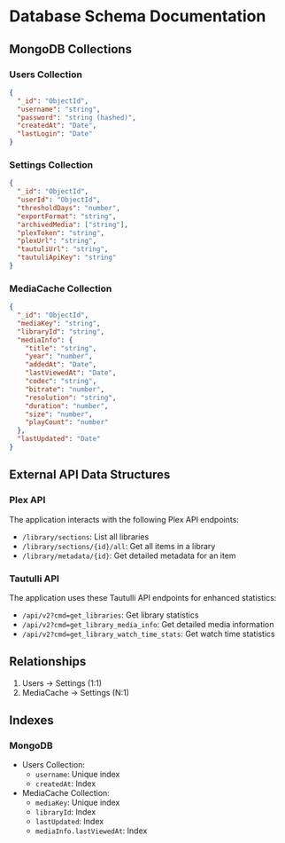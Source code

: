 # Database Schema Documentation

## MongoDB Collections

### Users Collection

```json
{
  "_id": "ObjectId",
  "username": "string",
  "password": "string (hashed)",
  "createdAt": "Date",
  "lastLogin": "Date"
}
```

### Settings Collection

```json
{
  "_id": "ObjectId",
  "userId": "ObjectId",
  "thresholdDays": "number",
  "exportFormat": "string",
  "archivedMedia": ["string"],
  "plexToken": "string",
  "plexUrl": "string",
  "tautuliUrl": "string",
  "tautuliApiKey": "string"
}
```

### MediaCache Collection

```json
{
  "_id": "ObjectId",
  "mediaKey": "string",
  "libraryId": "string",
  "mediaInfo": {
    "title": "string",
    "year": "number",
    "addedAt": "Date",
    "lastViewedAt": "Date",
    "codec": "string",
    "bitrate": "number",
    "resolution": "string",
    "duration": "number",
    "size": "number",
    "playCount": "number"
  },
  "lastUpdated": "Date"
}
```

## External API Data Structures

### Plex API

The application interacts with the following Plex API endpoints:

- `/library/sections`: List all libraries
- `/library/sections/{id}/all`: Get all items in a library
- `/library/metadata/{id}`: Get detailed metadata for an item

### Tautulli API

The application uses these Tautulli API endpoints for enhanced statistics:

- `/api/v2?cmd=get_libraries`: Get library statistics
- `/api/v2?cmd=get_library_media_info`: Get detailed media information
- `/api/v2?cmd=get_library_watch_time_stats`: Get watch time statistics

## Relationships

1. Users -> Settings (1:1)
2. MediaCache -> Settings (N:1)

## Indexes

### MongoDB

- Users Collection:
  - `username`: Unique index
  - `createdAt`: Index
- MediaCache Collection:
  - `mediaKey`: Unique index
  - `libraryId`: Index
  - `lastUpdated`: Index
  - `mediaInfo.lastViewedAt`: Index

